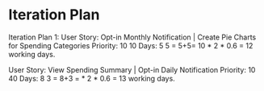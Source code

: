 # Iteration Plan
Iteration Plan 1:
User Story:     Opt-in Monthly Notification   |     Create Pie Charts for Spending Categories
Priority:                   10                                      10
Days:                       5                                       5                             = 5+5= 10 * 2 * 0.6  = 12 working days.

User Story:     View Spending Summary         |     Opt-in Daily Notification
Priority:                   10                                      40
Days:                       8                                       3                            = 8+3 = * 2 * 0.6  = 13 working days.

